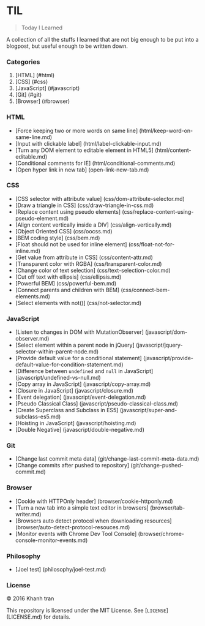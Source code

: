 # TIL
> Today I Learned

A collection of all the stuffs I learned that are not big enough to be put into a blogpost, but useful enough to be written down.


### Categories
1. [HTML] (#html)
2. [CSS] (#css)
3. [JavaScript] (#javascript)
4. [Git] (#git)
5. [Browser] (#browser)

### HTML
- [Force keeping two or more words on same line] (html/keep-word-on-same-line.md)
- [Input with clickable label] (html/label-clickable-input.md)
- [Turn any DOM element to editable element in HTML5] (html/content-editable.md)
- [Conditional comments for IE] (html/conditional-comments.md)
- [Open hyper link in new tab] (open-link-new-tab.md)

### CSS
- [CSS selector with attribute value] (css/dom-attribute-selector.md)
- [Draw a triangle in CSS] (css/draw-triangle-in-css.md)
- [Replace content using pseudo elements] (css/replace-content-using-pseudo-element.md)
- [Align content vertically inside a DIV] (css/align-vertically.md)
- [Object Oriented CSS] (css/oocss.md)
- [BEM coding style] (css/bem.md)
- [Float should not be used for inline element] (css/float-not-for-inline.md)
- [Get value from attribute in CSS] (css/content-attr.md)
- [Transparent color with RGBA] (css/transparent-color.md)
- [Change color of text selection] (css/text-selection-color.md)
- [Cut off text with ellipsis] (css/ellipsis.md)
- [Powerful BEM] (css/powerful-bem.md)
- [Connect parents and children with BEM] (css/connect-bem-elements.md)
- [Select elements with not()] (css/not-selector.md)

### JavaScript
- [Listen to changes in DOM with MutationObserver] (javascript/dom-observer.md)
- [Select element within a parent node in jQuery] (javascript/jquery-selector-within-parent-node.md)
- [Provide default value for a conditional statement] (javascript/provide-default-value-for-condition-statement.md)
- [Difference between `undefined` and `null` in JavaScript] (javascript/undefined-vs-null.md)
- [Copy array in JavaScript] (javascript/copy-array.md)
- [Closure in JavaScript] (javascript/closure.md)
- [Event delegation] (javascript/event-delegation.md)
- [Pseudo Classical Class] (javascript/pseudo-classical-class.md)
- [Create Superclass and Subclass in ES5] (javascript/super-and-subclass-es5.md)
- [Hoisting in JavaScript] (javascript/hoisting.md)
- [Double Negative] (javascript/double-negative.md)

### Git
- [Change last commit meta data] (git/change-last-commit-meta-data.md)
- [Change commits after pushed to repository] (git/change-pushed-commit.md)

### Browser
- [Cookie with HTTPOnly header] (browser/cookie-httponly.md)
- [Turn a new tab into a simple text editor in browsers] (browser/tab-writer.md)
- [Browsers auto detect protocol when downloading resources] (browser/auto-detect-protocol-resouces.md)
- [Monitor events with Chrome Dev Tool Console] (browser/chrome-console-monitor-events.md)

### Philosophy
- [Joel test] (philosophy/joel-test.md)

### License
&copy; 2016 Khanh tran

This repository is licensed under the MIT License. See [`LICENSE`] (LICENSE.md) for details.

